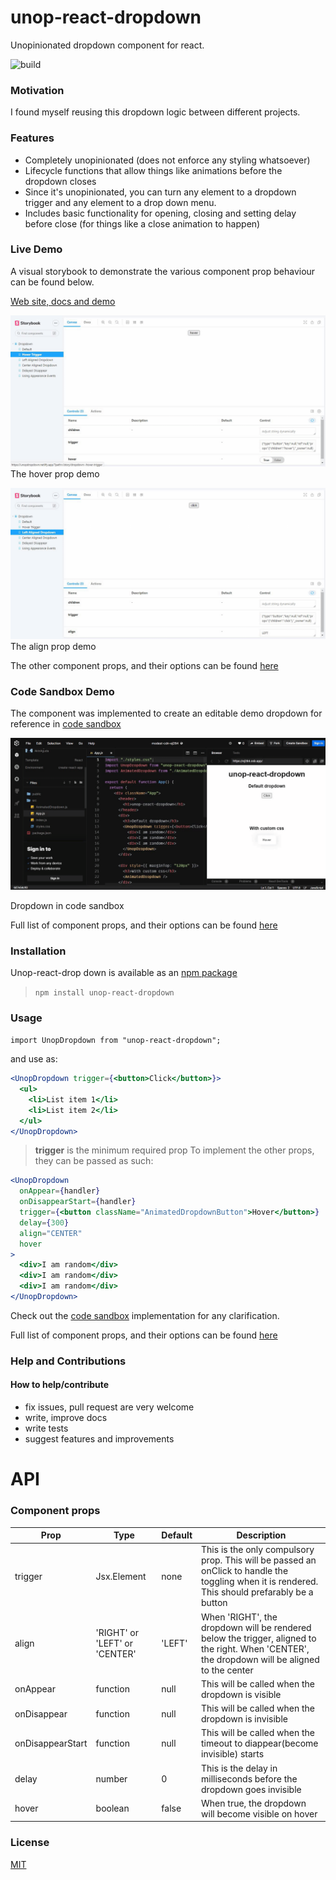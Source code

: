 # unop-react-dropdown

Unopinionated dropdown component for react.

![build](https://github.com/AkinAguda/unop-react-dropdown/workflows/main.yml/badge.svg)

### Motivation

I found myself reusing this dropdown logic between different projects.

### Features

- Completely unopinionated (does not enforce any styling whatsoever)
- Lifecycle functions that allow things like animations before the dropdown closes
- Since it's unopinionated, you can turn any element to a dropdown trigger and any element to a drop down menu.
- Includes basic functionality for opening, closing and setting delay before close (for things like a close animation to happen)

### Live Demo

A visual storybook to demonstrate the various component prop behaviour can be found below.

[Web site, docs and demo](https://unopdropdown.netlify.app/)

![](hover.gif)
The hover prop demo

![](align.gif)
The align prop demo

The other component props, and their options can be found [here](#api)

### Code Sandbox Demo

The component was implemented to create an editable demo dropdown for reference in [code sandbox](https://codesandbox.io/s/modest-cdn-ej284?file=/src/App.js)

![](codeplay.gif)

Dropdown in code sandbox

Full list of component props, and their options can be found [here](#api)

### Installation

Unop-react-drop down is available as an [npm package](https://www.npmjs.com/package/unop-react-dropdown)

> `npm install unop-react-dropdown`

### Usage

`import UnopDropdown from "unop-react-dropdown";`

and use as:

```jsx
<UnopDropdown trigger={<button>Click</button>}>
  <ul>
    <li>List item 1</li>
    <li>List item 2</li>
  </ul>
</UnopDropdown>
```

> **trigger** is the minimum required prop
> To implement the other props, they can be passed as such:

```jsx
<UnopDropdown
  onAppear={handler}
  onDisappearStart={handler}
  trigger={<button className="AnimatedDropdownButton">Hover</button>}
  delay={300}
  align="CENTER"
  hover
>
  <div>I am random</div>
  <div>I am random</div>
  <div>I am random</div>
</UnopDropdown>
```

Check out the [code sandbox](https://codesandbox.io/s/modest-cdn-ej284?file=/src/App.js) implementation for any clarification.

Full list of component props, and their options can be found [here](#api)

### Help and Contributions

#### How to help/contribute

- fix issues, pull request are very welcome
- write, improve docs
- write tests
- suggest features and improvements

# API

### Component props

| Prop             | Type                          | Default | Description                                                                                                                                     |
| ---------------- | ----------------------------- | ------- | ----------------------------------------------------------------------------------------------------------------------------------------------- |
| trigger          | Jsx.Element                   | none    | This is the only compulsory prop. This will be passed an onClick to handle the toggling when it is rendered. This should prefarably be a button |
| align            | 'RIGHT' or 'LEFT' or 'CENTER' | 'LEFT'  | When 'RIGHT', the dropdown will be rendered below the trigger, aligned to the right. When 'CENTER', the dropdown will be aligned to the center  |
| onAppear         | function                      | null    | This will be called when the dropdown is visible                                                                                                |
| onDisappear      | function                      | null    | This will be called when the dropdown is invisible                                                                                              |
| onDisappearStart | function                      | null    | This will be called when the timeout to diappear(become invisible) starts                                                                       |
| delay            | number                        | 0       | This is the delay in milliseconds before the dropdown goes invisible                                                                            |
| hover            | boolean                       | false   | When true, the dropdown will become visible on hover                                                                                            |

### License

[MIT](https://github.com/AkinAguda/unop-react-dropdown/blob/master/LICENSE)
